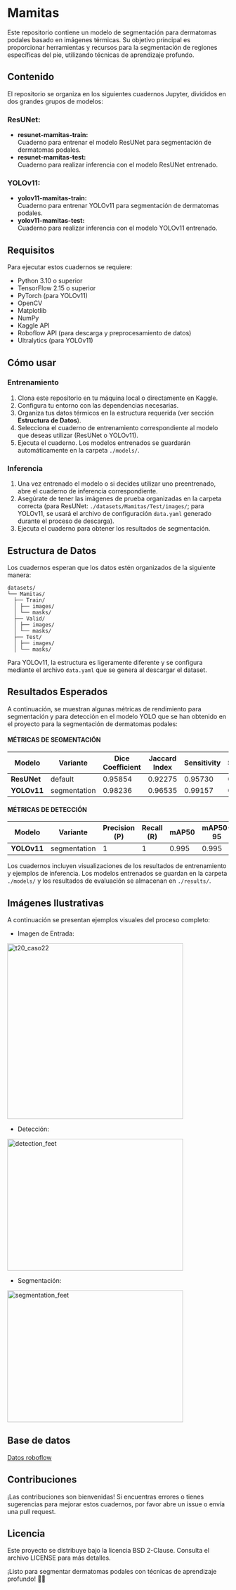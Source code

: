 # Mamitas
Este repositorio contiene un modelo de segmentación para dermatomas podales basado en imágenes térmicas. Su objetivo principal es proporcionar herramientas y recursos para la segmentación de regiones específicas del pie, utilizando técnicas de aprendizaje profundo.

## Contenido

El repositorio se organiza en los siguientes cuadernos Jupyter, divididos en dos grandes grupos de modelos:

### **ResUNet:**
- **resunet-mamitas-train:**  
  Cuaderno para entrenar el modelo ResUNet para segmentación de dermatomas podales.
- **resunet-mamitas-test:**  
  Cuaderno para realizar inferencia con el modelo ResUNet entrenado.

### **YOLOv11:**
- **yolov11-mamitas-train:**  
  Cuaderno para entrenar YOLOv11 para segmentación de dermatomas podales.
- **yolov11-mamitas-test:**  
  Cuaderno para realizar inferencia con el modelo YOLOv11 entrenado.

## Requisitos

Para ejecutar estos cuadernos se requiere:
- Python 3.10 o superior
- TensorFlow 2.15 o superior
- PyTorch (para YOLOv11)
- OpenCV
- Matplotlib
- NumPy
- Kaggle API
- Roboflow API (para descarga y preprocesamiento de datos)
- Ultralytics (para YOLOv11)

## Cómo usar

### **Entrenamiento**
1. Clona este repositorio en tu máquina local o directamente en Kaggle.
2. Configura tu entorno con las dependencias necesarias.
3. Organiza tus datos térmicos en la estructura requerida (ver sección **Estructura de Datos**).
4. Selecciona el cuaderno de entrenamiento correspondiente al modelo que deseas utilizar (ResUNet o YOLOv11).
5. Ejecuta el cuaderno. Los modelos entrenados se guardarán automáticamente en la carpeta `./models/`.

### **Inferencia**
1. Una vez entrenado el modelo o si decides utilizar uno preentrenado, abre el cuaderno de inferencia correspondiente.
2. Asegúrate de tener las imágenes de prueba organizadas en la carpeta correcta (para ResUNet: `./datasets/Mamitas/Test/images/`; para YOLOv11, se usará el archivo de configuración `data.yaml` generado durante el proceso de descarga).
3. Ejecuta el cuaderno para obtener los resultados de segmentación.

## Estructura de Datos

Los cuadernos esperan que los datos estén organizados de la siguiente manera:

```plaintext
datasets/ 
└── Mamitas/
  ├── Train/
  │ ├── images/
  │ └── masks/
  ├── Valid/
  │ ├── images/
  │ └── masks/
  ├── Test/
  │ ├── images/
  │ └── masks/
```

Para YOLOv11, la estructura es ligeramente diferente y se configura mediante el archivo `data.yaml` que se genera al descargar el dataset.

## Resultados Esperados

A continuación, se muestran algunas métricas de rendimiento para segmentación y para detección en el modelo YOLO que se han obtenido en el proyecto para la segmentación de dermatomas podales:

#### MÉTRICAS DE SEGMENTACIÓN

| Modelo       | Variante     | Dice Coefficient | Jaccard Index | Sensitivity | Specificity | 
|--------------|--------------|------------------|---------------|-------------|-------------|
| **ResUNet**  | default      | 0.95854          | 0.92275       | 0.95730     | 0.95730     | 
| **YOLOv11**  | segmentation | 0.98236          | 0.96535       | 0.99157     | 0.99216     | 

#### MÉTRICAS DE DETECCIÓN

| Modelo       | Variante     | Precision (P) | Recall (R) | mAP50   | mAP50-95 |
|--------------|--------------|---------------|------------|---------|----------|
| **YOLOv11**  | segmentation |  1            | 1          |  0.995  |  0.995   |

Los cuadernos incluyen visualizaciones de los resultados de entrenamiento y ejemplos de inferencia. Los modelos entrenados se guardan en la carpeta `./models/` y los resultados de evaluación se almacenan en `./results/`.

## Imágenes Ilustrativas

A continuación se presentan ejemplos visuales del proceso completo:

- Imagen de Entrada:

<img src="https://github.com/user-attachments/assets/65c4cb95-0a0c-4d8c-9966-a851138ed690" alt="t20_caso22" width="400"/>

- Detección:

<img src="https://github.com/user-attachments/assets/991b601a-94e4-476d-9894-1046e7965594" alt="detection_feet" width="400" height="300"/>

- Segmentación:

<img src="https://github.com/user-attachments/assets/75911525-da8f-4b11-8e3c-5251f2429d06" alt="segmentation_feet" width="400" height="300"/>

## Base de datos
[Datos roboflow](https://universe.roboflow.com/mamitas/thermal-feet/browse?queryText=&pageSize=50&startingIndex=0&browseQuery=true)
## Contribuciones

¡Las contribuciones son bienvenidas! Si encuentras errores o tienes sugerencias para mejorar estos cuadernos, por favor abre un issue o envía una pull request.

## Licencia

Este proyecto se distribuye bajo la licencia BSD 2-Clause. Consulta el archivo LICENSE para más detalles.

¡Listo para segmentar dermatomas podales con técnicas de aprendizaje profundo! 👣🔥


